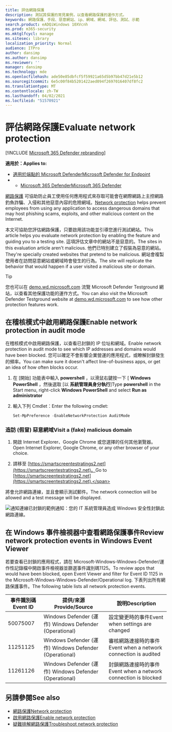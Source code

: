 ```yaml
---
title: 評估網路保護
description: 測試其保護的常見案例，以查看網路保護的運作方式。
keywords: 網路保護、手段、惡意網站、ip、網域、網域、評估、測試、示範
search.product: eADQiWindows 10XVcnh
ms.prod: m365-security
ms.mktglfcycl: manage
ms.sitesec: library
localization_priority: Normal
audience: ITPro
author: dansimp
ms.author: dansimp
ms.reviewer: ''
manager: dansimp
ms.technology: mde
ms.openlocfilehash: ade50e85dbfcf5f59921a65d5b97bb47d21e5b12
ms.sourcegitcommit: 6e5c00f84b5201422aed094f2697016407df8fc2
ms.translationtype: MT
ms.contentlocale: zh-TW
ms.lasthandoff: 04/02/2021
ms.locfileid: "51570921"
---
```

# <a name="evaluate-network-protection"></a><span data-ttu-id="bdc09-104">評估網路保護</span><span class="sxs-lookup"><span data-stu-id="bdc09-104">Evaluate network protection</span></span>

[!INCLUDE [Microsoft 365 Defender rebranding](../../includes/microsoft-defender.md)]

<span data-ttu-id="bdc09-105">**適用於：**</span><span class="sxs-lookup"><span data-stu-id="bdc09-105">**Applies to:**</span></span>
- [<span data-ttu-id="bdc09-106">適用於端點的 Microsoft Defender</span><span class="sxs-lookup"><span data-stu-id="bdc09-106">Microsoft Defender for Endpoint</span></span>](https://go.microsoft.com/fwlink/?linkid=2154037)
- - [<span data-ttu-id="bdc09-107">Microsoft 365 Defender</span><span class="sxs-lookup"><span data-stu-id="bdc09-107">Microsoft 365 Defender</span></span>](https://go.microsoft.com/fwlink/?linkid=2118804)

<span data-ttu-id="bdc09-108">[網路保護](network-protection.md) 可協助防止員工使用任何應用程式來存取可能會在網際網路上主控網路釣魚詐騙、入侵和其他惡意內容的危險網域。</span><span class="sxs-lookup"><span data-stu-id="bdc09-108">[Network protection](network-protection.md) helps prevent employees from using any application to access dangerous domains that may host phishing scams, exploits, and other malicious content on the Internet.</span></span>

<span data-ttu-id="bdc09-109">本文可協助您評估網路保護，只要啟用該功能並引導您進行測試網站。</span><span class="sxs-lookup"><span data-stu-id="bdc09-109">This article helps you evaluate network protection by enabling the feature and guiding you to a testing site.</span></span> <span data-ttu-id="bdc09-110">這項評估文章中的網站不是惡意的。</span><span class="sxs-lookup"><span data-stu-id="bdc09-110">The sites in this evaluation article aren't malicious.</span></span> <span data-ttu-id="bdc09-111">他們已特別建立了假裝為惡意的網站。</span><span class="sxs-lookup"><span data-stu-id="bdc09-111">They're specially created websites that pretend to be malicious.</span></span> <span data-ttu-id="bdc09-112">網站會複製使用者在訪問惡意網站或網域時會發生的行為。</span><span class="sxs-lookup"><span data-stu-id="bdc09-112">The site will replicate the behavior that would happen if a user visited a malicious site or domain.</span></span>

> [!TIP]
> <span data-ttu-id="bdc09-113">您也可以在 [demo.wd.microsoft.com](https://demo.wd.microsoft.com?ocid=cx-wddocs-testground) 流覽 Microsoft Defender Testground 網站，以查看其他保護功能的運作方式。</span><span class="sxs-lookup"><span data-stu-id="bdc09-113">You can also visit the Microsoft Defender Testground website at [demo.wd.microsoft.com](https://demo.wd.microsoft.com?ocid=cx-wddocs-testground) to see how other protection features work.</span></span>

## <a name="enable-network-protection-in-audit-mode"></a><span data-ttu-id="bdc09-114">在稽核模式中啟用網路保護</span><span class="sxs-lookup"><span data-stu-id="bdc09-114">Enable network protection in audit mode</span></span>

<span data-ttu-id="bdc09-115">在稽核模式中啟用網路保護，以查看已封鎖的 IP 位址和網域。</span><span class="sxs-lookup"><span data-stu-id="bdc09-115">Enable network protection in audit mode to see which IP addresses and domains would have been blocked.</span></span> <span data-ttu-id="bdc09-116">您可以確定不會影響企業營運的應用程式，或瞭解封鎖發生的頻率。</span><span class="sxs-lookup"><span data-stu-id="bdc09-116">You can make sure it doesn't affect line-of-business apps, or get an idea of how often blocks occur.</span></span>

1. <span data-ttu-id="bdc09-117">在 [開始] 功能表中輸入 **powershell** ，以滑鼠右鍵按一下 [ **Windows PowerShell** ，然後選取 [以 **系統管理員身分執行**]</span><span class="sxs-lookup"><span data-stu-id="bdc09-117">Type **powershell** in the Start menu, right-click **Windows PowerShell** and select **Run as administrator**</span></span>
2. <span data-ttu-id="bdc09-118">輸入下列 Cmdlet：</span><span class="sxs-lookup"><span data-stu-id="bdc09-118">Enter the following cmdlet:</span></span>

    ```PowerShell
    Set-MpPreference -EnableNetworkProtection AuditMode
    ```

### <a name="visit-a-fake-malicious-domain"></a><span data-ttu-id="bdc09-119">造訪 (假冒) 惡意網域</span><span class="sxs-lookup"><span data-stu-id="bdc09-119">Visit a (fake) malicious domain</span></span>

1. <span data-ttu-id="bdc09-120">開啟 Internet Explorer、Google Chrome 或您選擇的任何其他瀏覽器。</span><span class="sxs-lookup"><span data-stu-id="bdc09-120">Open Internet Explorer, Google Chrome, or any other browser of your choice.</span></span>

1. <span data-ttu-id="bdc09-121">請移至 [https://smartscreentestratings2.net](https://smartscreentestratings2.net)。</span><span class="sxs-lookup"><span data-stu-id="bdc09-121">Go to [https://smartscreentestratings2.net](https://smartscreentestratings2.net).</span></span>

<span data-ttu-id="bdc09-122">將會允許網路連線，並且會顯示測試郵件。</span><span class="sxs-lookup"><span data-stu-id="bdc09-122">The network connection will be allowed and a test message will be displayed.</span></span>

![通知連線已封鎖的範例通知：您的 IT 系統管理員造成 Windows 安全性封鎖此網路連線。](/microsoft-365/security/defender-endpoint/images/np-notif)

## <a name="review-network-protection-events-in-windows-event-viewer"></a><span data-ttu-id="bdc09-125">在 Windows 事件檢視器中查看網路保護事件</span><span class="sxs-lookup"><span data-stu-id="bdc09-125">Review network protection events in Windows Event Viewer</span></span>

<span data-ttu-id="bdc09-126">若要查看已封鎖的應用程式，請在 Microsoft-Windows-Windows-Defender/運作性記錄檔中開啟事件檢視器並篩選事件識別碼1125。</span><span class="sxs-lookup"><span data-stu-id="bdc09-126">To review apps that would have been blocked, open Event Viewer and filter for Event ID 1125 in the Microsoft-Windows-Windows-Defender/Operational log.</span></span> <span data-ttu-id="bdc09-127">下表列出所有網路保護事件。</span><span class="sxs-lookup"><span data-stu-id="bdc09-127">The following table lists all network protection events.</span></span>

| <span data-ttu-id="bdc09-128">事件識別碼</span><span class="sxs-lookup"><span data-stu-id="bdc09-128">Event ID</span></span> | <span data-ttu-id="bdc09-129">提供/來源</span><span class="sxs-lookup"><span data-stu-id="bdc09-129">Provide/Source</span></span> | <span data-ttu-id="bdc09-130">說明</span><span class="sxs-lookup"><span data-stu-id="bdc09-130">Description</span></span> |
|-|-|-|
|<span data-ttu-id="bdc09-131">5007</span><span class="sxs-lookup"><span data-stu-id="bdc09-131">5007</span></span> | <span data-ttu-id="bdc09-132">Windows Defender (運作) </span><span class="sxs-lookup"><span data-stu-id="bdc09-132">Windows Defender (Operational)</span></span> | <span data-ttu-id="bdc09-133">設定變更時的事件</span><span class="sxs-lookup"><span data-stu-id="bdc09-133">Event when settings are changed</span></span> |
|<span data-ttu-id="bdc09-134">1125</span><span class="sxs-lookup"><span data-stu-id="bdc09-134">1125</span></span> | <span data-ttu-id="bdc09-135">Windows Defender (運作) </span><span class="sxs-lookup"><span data-stu-id="bdc09-135">Windows Defender (Operational)</span></span> | <span data-ttu-id="bdc09-136">審核網路連接時的事件</span><span class="sxs-lookup"><span data-stu-id="bdc09-136">Event when a network connection is audited</span></span> |
|<span data-ttu-id="bdc09-137">1126</span><span class="sxs-lookup"><span data-stu-id="bdc09-137">1126</span></span> | <span data-ttu-id="bdc09-138">Windows Defender (運作) </span><span class="sxs-lookup"><span data-stu-id="bdc09-138">Windows Defender (Operational)</span></span> | <span data-ttu-id="bdc09-139">封鎖網路連接時的事件</span><span class="sxs-lookup"><span data-stu-id="bdc09-139">Event when a network connection is blocked</span></span> |

## <a name="see-also"></a><span data-ttu-id="bdc09-140">另請參閱</span><span class="sxs-lookup"><span data-stu-id="bdc09-140">See also</span></span>

* [<span data-ttu-id="bdc09-141">網路保護</span><span class="sxs-lookup"><span data-stu-id="bdc09-141">Network protection</span></span>](network-protection.md)
* [<span data-ttu-id="bdc09-142">啟用網路保護</span><span class="sxs-lookup"><span data-stu-id="bdc09-142">Enable network protection</span></span>](enable-network-protection.md)
* [<span data-ttu-id="bdc09-143">疑難排解網路保護</span><span class="sxs-lookup"><span data-stu-id="bdc09-143">Troubleshoot network protection</span></span>](troubleshoot-np.md)
